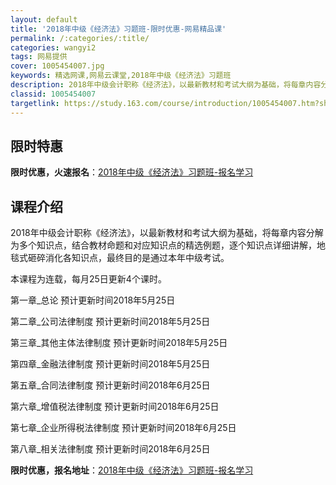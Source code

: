```yaml
---
layout: default
title: '2018年中级《经济法》习题班-限时优惠-网易精品课'
permalink: /:categories/:title/
categories: wangyi2
tags: 网易提供
cover: 1005454007.jpg
keywords: 精选网课,网易云课堂,2018年中级《经济法》习题班
description: 2018年中级会计职称《经济法》，以最新教材和考试大纲为基础，将每章内容分解为多个知识点，结合教材命题和对应知识点的精选
classid: 1005454007
targetlink: https://study.163.com/course/introduction/1005454007.htm?share=1&shareId=1025206652&utm_campaign=share&utm_medium=iphoneShare&utm_source=&utm_u=1025206652
---
```


## 限时特惠

**限时优惠，火速报名**：[2018年中级《经济法》习题班-报名学习](https://study.163.com/course/introduction/1005454007.htm?share=1&shareId=1025206652&utm_campaign=share&utm_medium=iphoneShare&utm_source=&utm_u=1025206652)

## 课程介绍

2018年中级会计职称《经济法》，以最新教材和考试大纲为基础，将每章内容分解为多个知识点，结合教材命题和对应知识点的精选例题，逐个知识点详细讲解，地毯式砸碎消化各知识点，最终目的是通过本年中级考试。



本课程为连载，每月25日更新4个课时。

第一章_总论		预计更新时间2018年5月25日

第二章_公司法律制度	预计更新时间2018年5月25日

第三章_其他主体法律制度	预计更新时间2018年5月25日

第四章_金融法律制度	预计更新时间2018年5月25日

第五章_合同法律制度		预计更新时间2018年6月25日

第六章_增值税法律制度		预计更新时间2018年6月25日

第七章_企业所得税法律制度	预计更新时间2018年6月25日

第八章_相关法律制度		预计更新时间2018年6月25日

**限时优惠，报名地址**：[2018年中级《经济法》习题班-报名学习](https://study.163.com/course/introduction/1005454007.htm?share=1&shareId=1025206652&utm_campaign=share&utm_medium=iphoneShare&utm_source=&utm_u=1025206652)

